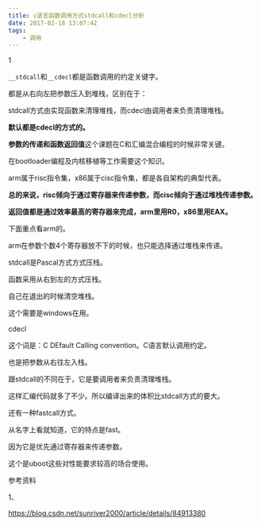 ```yaml
---
title: c语言函数调用方式stdcall和cdecl分析
date: 2017-02-18 13:07:42
tags:
	- 调用
---
```

1

`__stdcall`和`__cdecl`都是函数调用的约定关键字。

都是从右向左把参数压入到堆栈，区别在于：

stdcall方式由实现函数来清理堆栈，而cdecl由调用者来负责清理堆栈。



**默认都是cdecl的方式的。**

**参数的传递和函数返回值**这个课题在C和汇编混合编程的时候非常关键。

在bootloader编程及内核移植等工作需要这个知识。

arm属于risc指令集，x86属于cisc指令集，都是各自架构的典型代表。

**总的来说，risc倾向于通过寄存器来传递参数，而cisc倾向于通过堆栈传递参数。**

**返回值都是通过效率最高的寄存器来完成，arm里用R0，x86里用EAX。**

下面重点看arm的。

arm在参数个数4个寄存器放不下的时候，也只能选择通过堆栈来传递。



stdcall是Pascal方式方式压栈。

函数采用从右到左的方式压栈。

自己在退出的时候清空堆栈。

这个需要是windows在用。



cdecl

这个词是：C DEfault Calling convention。C语言默认调用约定。

也是把参数从右往左入栈。

跟stdcall的不同在于，它是要调用者来负责清理堆栈。

这样汇编代码就多了不少。所以编译出来的体积比stdcall方式的要大。



还有一种fastcall方式。

从名字上看就知道，它的特点是fast。

因为它是优先通过寄存器来传递参数。

这个是uboot这些对性能要求较高的场合使用。



参考资料

1、

https://blog.csdn.net/sunriver2000/article/details/84913380